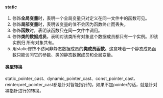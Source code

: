 #### static

1. 修饰**全局变量**时，表明一个全局变量只对定义在同一文件中的函数可见。
2. 修饰**局部变量**时，表明该变量的值不会因为函数终止而丢失。
3. 修饰**函数**时，表明该函数只在同一文件中调用。
4. 修饰**类的数据成员**，表明对该类所有对象这个数据成员都只有一个实例。即该实例归 所有对象共有。
5. 用static修饰不访问非静态数据成员的**类成员函数**。这意味着一个静态成员函数只能访问它的参数、类的静态数据成员和全局变量。

#### 类型转换

static_pointer_cast、dynamic_pointer_cast、const_pointer_cast、reinterpret_pointer_cast都是针对智能指针的，如果不加pointer的话，就是针对裸指针进行的转换。

